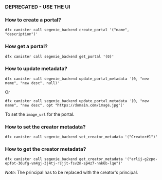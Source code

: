 ### DEPRECATED - USE THE UI
### How to create a portal?
```
dfx canister call segenie_backend create_portal '("name", "description")'
```

### How get a portal?
```
dfx canister call segenie_backend get_portal '(0)'
```

### How to update metadata?
```
dfx canister call segenie_backend update_portal_metadata '(0, "new name", "new desc", null)'
```
Or
```
dfx canister call segenie_backend update_portal_metadata '(0, "new name", "new desc", opt "https://domain.com/image.jpg")'
```
To set the `image_url` for the portal.

### How to set the creator metadata?
```
dfx canister call segenie_backend set_creator_metadata '("Creator#1")'
```

### How to get the creator metadata?
```
dfx canister call segenie_backend get_creator_metadata '("arlij-g2zpo-epfot-36ufg-vm4gj-3j4tj-rsjjt-fsv2m-sp4z7-nnk6b-lqe")'
```
*Note*: The principal has to be replaced with the creator's principal. 